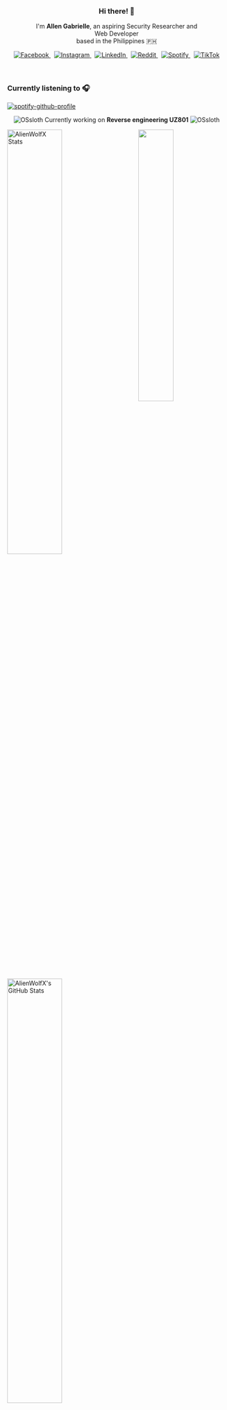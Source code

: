 <!-- AlienWolfX -->
<div align="center">
  <!-- Profile Banner -->
<!--   <img src="assets/banner.png" alt="Banner" /> -->
  
  <!-- Introduction -->
  <div>
    <h3>Hi there! 👋</h3>
    <p>
      I'm <strong>Allen Gabrielle</strong>, an aspiring Security Researcher and<br/>
      Web Developer<br/>
      based in the Philippines 🇵🇭
    </p>
  </div>

  <!-- Social Media Badges -->
  <div>
    <a href="https://facebook.com/cruizallen">
      <img src="https://img.shields.io/badge/Facebook-%231877F2.svg?logo=Facebook&logoColor=white" alt="Facebook"/>
    </a>&nbsp;
    <a href="https://instagram.com/cruizallen">
      <img src="https://img.shields.io/badge/Instagram-%23E4405F.svg?logo=Instagram&logoColor=white" alt="Instagram"/>
    </a>&nbsp;
    <a href="https://www.linkedin.com/in/cruizallen">
      <img src="https://img.shields.io/badge/LinkedIn-0A66C2?logo=linkedin&logoColor=white" alt="LinkedIn"/>
    </a>&nbsp;
    <a href="https://www.reddit.com/user/AlienWolfX05">
      <img src="https://img.shields.io/badge/Reddit-FF4500?logo=reddit&logoColor=white" alt="Reddit"/>
    </a>&nbsp;
    <a href="https://open.spotify.com/user/eui8z7q3mzgrl6ogni10r05f6">
      <img src="https://img.shields.io/badge/Spotify-1ED760?logo=spotify&logoColor=white" alt="Spotify"/>
    </a>&nbsp;
    <a href="https://www.tiktok.com/@cruizallen">
      <img src="https://img.shields.io/badge/TikTok-black?logo=tiktok&logoColor=white" alt="TikTok"/>
    </a>
  </div>
</div>

<br />
<br />

### Currently listening to 🎧

<div align="left">

[![spotify-github-profile](https://spotify-github-profile.kittinanx.com/api/view?uid=eui8z7q3mzgrl6ogni10r05f6&cover_image=true&theme=novatorem&show_offline=true&background_color=121212&interchange=false&bar_color=fb8c00&bar_color_cover=false)](https://spotify-github-profile.kittinanx.com/api/view?uid=eui8z7q3mzgrl6ogni10r05f6&redirect=true)

</div>

<div align="center">

![OSsloth](https://git.io/OSsloth) Currently working on **Reverse engineering UZ801** ![OSsloth](https://git.io/OSsloth)

</div>

<img width="40%" align="right" src="https://i.imgur.com/L9apCTO.png"/> 

<img width="50%" src="https://gh-readme-profile.vercel.app/api?username=AlienWolfX&theme=dark&hide_border=true&icon_color=FB8C00&hide_stroke=true&title=Stats&text_color=FEFEFE&username_color=FB8C00&photo_quality=90%" alt="AlienWolfX Stats" />

<img width="50%" src="https://nirzak-streak-stats.vercel.app?user=AlienWolfX&theme=dark&hide_border=true" alt="AlienWolfX's GitHub Stats" />

<br />


[![Ashutosh's github activity graph](https://github-readme-activity-graph.vercel.app/graph?username=AlienWolfX&hide_border=true&custom_title=Activity%20Graph&line=FB8C00&color=ffffff&theme=react-dark)](https://github.com/AlienWolfX)

<div align="center">

<!--START_SECTION:waka-->
![Profile Views](http://img.shields.io/badge/Profile%20Views-26-blue)

📊 **This Week I Spent My Time On** 

```text
🕑︎ Time Zone: Asia/Manila

💬 Programming Languages: 
Python                   7 hrs 50 mins       ████████░░░░░░░░░░░░░░░░░   33.49 % 
Markdown                 4 hrs 2 mins        ████░░░░░░░░░░░░░░░░░░░░░   17.27 % 
HTML                     2 hrs 12 mins       ██░░░░░░░░░░░░░░░░░░░░░░░   09.46 % 
Smali                    1 hr 32 mins        ██░░░░░░░░░░░░░░░░░░░░░░░   06.62 % 
XML                      1 hr 30 mins        ██░░░░░░░░░░░░░░░░░░░░░░░   06.44 % 

🔥 Editors: 
VS Code                  23 hrs 24 mins      █████████████████████████   100.00 % 

🐱‍💻 Projects: 
UZ801-USB_MODEM          12 hrs 44 mins      ██████████████░░░░░░░░░░░   54.43 % 
thesis-chess             3 hrs 54 mins       ████░░░░░░░░░░░░░░░░░░░░░   16.71 % 
HakotX                   2 hrs 44 mins       ███░░░░░░░░░░░░░░░░░░░░░░   11.71 % 
SSLSIRLIC                2 hrs 11 mins       ██░░░░░░░░░░░░░░░░░░░░░░░   09.39 % 
zlt_s12_pro              1 hr 13 mins        █░░░░░░░░░░░░░░░░░░░░░░░░   05.22 % 

💻 Operating System: 
Windows                  23 hrs 24 mins      █████████████████████████   100.00 % 
```


 Last Updated on 01/05/2025 16:25:37 UTC
<!--END_SECTION:waka-->

</div>
